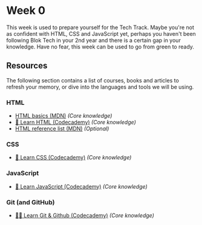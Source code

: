 # Week 0

This week is used to prepare yourself for the Tech Track. Maybe you're not as confident with HTML, CSS and JavaScript yet, perhaps you haven't been following Blok Tech in your 2nd year and there is a certain gap in your knowledge. Have no fear, this week can be used to go from green to ready.

## Resources

The following section contains a list of courses, books and articles to refresh your memory, or dive into the languages and tools we will be using.

### HTML

* [HTML basics (MDN)](https://developer.mozilla.org/en-US/docs/Learn/Getting_started_with_the_web/HTML_basics) *(Core knowledge)*
* [🧱 Learn HTML (Codecademy)](https://www.codecademy.com/learn/learn-html) *(Core knowledge)*
* [HTML reference list (MDN)](https://developer.mozilla.org/en-US/docs/Web/HTML/Element) *(Optional)*

### CSS

* [🎨 Learn CSS (Codecademy)](https://www.codecademy.com/learn/learn-css) *(Core knowledge)*

### JavaScript

* [🤖 Learn JavaScript (Codecademy)](https://www.codecademy.com/learn/introduction-to-javascript) *(Core knowledge)*

### Git (and GitHub)

* [🧑‍💼 Learn Git & Github (Codecademy)](https://www.codecademy.com/learn/learn-git) *(Core knowledge)*